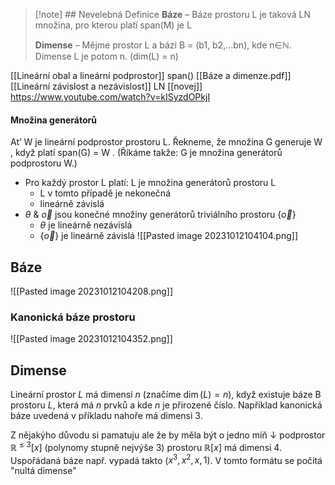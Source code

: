 >[!note] ## Nevelebná Definice
>**Báze** – Báze prostoru L je taková LN množina, pro kterou platí span(M) je L 
>
>**Dimense** – Mějme prostor L a bázi B = (b1, b2,…bn), kde n∈ℕ. Dimense L je potom n. (dim(L) = n)

[[Lineární obal a lineární podprostor]] span()
[[Báze a dimenze.pdf]]
[[Lineární závislost a nezávislost]] LN
[[novej]]
https://www.youtube.com/watch?v=kISyzdOPkjI
#### Množina generátorů
At’ W je lineární podprostor prostoru L. Řekneme, že množina G generuje W , když platí span(G) = W . (Říkáme takže: G je množina generátorů podprostoru W.)

- Pro každý prostor L platí: L je množina generátorů prostoru L
	- L v tomto případě je nekonečná
	- lineárně závislá
- $\theta$ & ${\vec{o}}$  jsou konečné množiny generátorů triviálního prostoru {${\vec{o}}$}
	- $\theta$ je lineárně nezávislá
	- {${\vec{o}}$} je lineárně závislá
![[Pasted image 20231012104104.png]]
## Báze
![[Pasted image 20231012104208.png]]
### Kanonická báze prostoru
![[Pasted image 20231012104352.png]]
## Dimense
Lineární prostor $L$ má dimensi $n$ (značíme $\dim(L) = n$), když existuje báze B prostoru $L$, která má $n$ prvků a kde $n$ je přirozené číslo.
Například kanonická báze uvedená v příkladu nahoře má dimensi 3.

Z nějakýho důvodu si pamatuju ale že by měla být o jedno míň
$\downarrow$
podprostor  $\mathbb{R}^{\leq3}[x]$  (polynomy stupně nejvýše 3) prostoru $\mathbb{R}[x]$  má dimensi 4. Uspořádaná báze např. vypadá takto ($x^{3}, x^{2}, x, 1$). 
V tomto formátu se počítá "nultá dimense" 